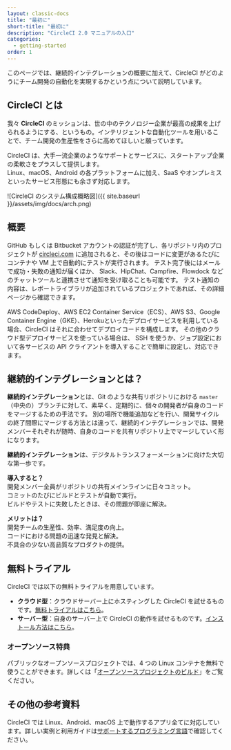 ```yaml
---
layout: classic-docs
title: "最初に"
short-title: "最初に"
description: "CircleCI 2.0 マニュアルの入口"
categories:
  - getting-started
order: 1
---
```

このページでは、継続的インテグレーションの概要に加えて、CircleCI がどのようにチーム開発の自動化を実現するかという点について説明しています。

## CircleCI とは

我々 **CircleCI** のミッションは、世の中のテクノロジー企業が最高の成果を上げられるようにする、というもの。インテリジェントな自動化ツールを用いることで、チーム開発の生産性をさらに高めてほしいと願っています。

CircleCI は、大手一流企業のようなサポートとサービスに、スタートアップ企業の柔軟さをプラスして提供します。  
Linux、macOS、Android の各プラットフォームに加え、SaaS やオンプレミスといったサービス形態にも余さず対応します。

![CircleCI のシステム構成概略図]({{ site.baseurl }}/assets/img/docs/arch.png)

## 概要

GitHub もしくは Bitbucket アカウントの認証が完了し、各リポジトリ内のプロジェクトが [circleci.com](https://circleci.com) に追加されると、その後はコードに変更があるたびにコンテナや VM 上で自動的にテストが実行されます。 テスト完了後にはメールで成功・失敗の通知が届くほか、 Slack、HipChat、Campfire、Flowdock などのチャットツールと連携させて通知を受け取ることも可能です。 テスト通知の内容は、レポートライブラリが追加されているプロジェクトであれば、その詳細ページから確認できます。

AWS CodeDeploy、AWS EC2 Container Service（ECS）、AWS S3、Google Container Engine（GKE）、Herokuといったデプロイサービスを利用している場合、CircleCI はそれに合わせてデプロイコードを構成します。 その他のクラウド型デプロイサービスを使っている場合は、 SSH を使うか、ジョブ設定において各サービスの API クライアントを導入することで簡単に設定し、対応できます。

## 継続的インテグレーションとは？

**継続的インテグレーション**とは、Git のような共有リポジトリにおける `master`（中央の）ブランチに対して、素早く、定期的に、個々の開発者が自身のコードをマージするための手法です。 別の場所で機能追加などを行い、開発サイクルの終了間際にマージする方法とは違って、継続的インテグレーションでは、開発メンバーそれぞれが随時、自身のコードを共有リポジトリ上でマージしていく形になります。

**継続的インテグレーション**は、デジタルトランスフォーメーションに向けた大切な第一歩です。

**導入すると？**  
開発メンバー全員がリポジトリの共有メインラインに日々コミット。  
コミットのたびにビルドとテストが自動で実行。  
ビルドやテストに失敗したときは、その問題が即座に解決。

**メリットは？**  
開発チームの生産性、効率、満足度の向上。  
コードにおける問題の迅速な発見と解決。  
不具合の少ない高品質なプロダクトの提供。

## 無料トライアル

CircleCI では以下の無料トライアルを用意しています。

- **クラウド型**：クラウドサーバー上にホスティングした CircleCI を試せるものです。[無料トライアルはこちら]({{site.baseurl}}/2.0/first-steps/)。
- **サーバー型**：自身のサーバー上で CircleCI の動作を試せるものです。[インストール方法はこちら]({{site.baseurl}}/2.0/single-box/)。

### オープンソース特典

パブリックなオープンソースプロジェクトでは、4 つの Linux コンテナを無料で使うことができます。詳しくは「[オープンソースプロジェクトのビルド]({{site.baseurl}}/2.0/oss/)」をご覧ください。

## その他の参考資料

CircleCI では Linux、Android、macOS 上で動作するアプリ全てに対応しています。詳しい実例と利用ガイドは[サポートするプログラミング言語]({{site.baseurl}}/2.0/demo-apps/)で確認してください。